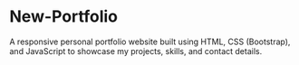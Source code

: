 # New-Portfolio
A responsive personal portfolio website built using HTML, CSS (Bootstrap), and JavaScript to showcase my projects, skills, and contact details.
